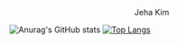



<div align=center> Jeha Kim </div>


 ![Anurag's GitHub stats](https://github-readme-stats.vercel.app/api?username=kimjeha0&show_icons=true&theme=tokyonight)
 [![Top Langs](https://github-readme-stats.vercel.app/api/top-langs/?username=kimjeha0)](https://github.com/kimjeha0/github-readme-stats)


